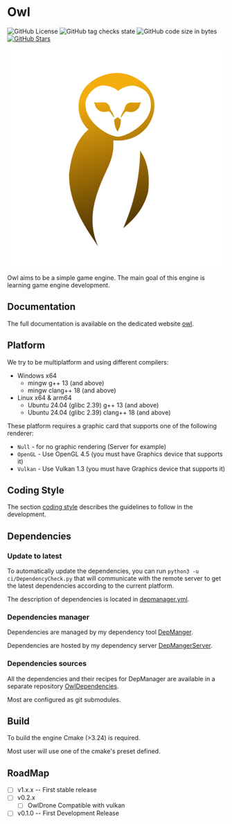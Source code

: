 # Owl

![GitHub License](https://img.shields.io/github/license/Silmaen/Owl)
![GitHub tag checks state](https://img.shields.io/github/checks-status/Silmaen/Owl/main)
![GitHub code size in bytes](https://img.shields.io/github/languages/code-size/Silmaen/Owl)
[![GitHub Stars](https://img.shields.io/github/stars/silmaen/Owl)]()

![](assets/logo/logo_owl.png)

Owl aims to be a simple game engine. The main goal of this engine is learning game engine
development.

## Documentation

The full documentation is available on the dedicated website [owl](https:://owl.argawaen.net).

## Platform

We try to be multiplatform and using different compilers:

* Windows x64
    * mingw g++ 13 (and above)
    * mingw clang++ 18 (and above)
* Linux x64 & arm64
    * Ubuntu 24.04 (glibc 2.39) g++ 13 (and above)
    * Ubuntu 24.04 (glibc 2.39) clang++ 18 (and above)

These platform requires a graphic card that supports one of the following renderer:

* `Null` - for no graphic rendering (Server for example)
* `OpenGL` - Use OpenGL 4.5 (you must have Graphics device that supports it)
* `Vulkan` - Use Vulkan 1.3 (you must have Graphics device that supports it)

## Coding Style

The section [coding style](doc/CodingStyle.md) describes the guidelines to follow in the development.

## Dependencies

### Update to latest

To automatically update the dependencies, you can run `python3 -u ci/DependencyCheck.py` that will communicate with the
remote server to get the latest dependencies according to the current platform.

The description of dependencies is located in [depmanager.yml](depmanager.yml).

### Dependencies manager

Dependencies are managed by my dependency tool [DepManger](https://github.com/Silmaen/DepManager).

Dependencies are hosted by my dependency server [DepMangerServer](https://github.com/Silmaen/DepManagerServer).

### Dependencies sources

All the dependencies and their recipes for DepManager are available in a separate
repository [OwlDependencies](https://github.com/Silmaen/OwlDependencies).

Most are configured as git submodules.

## Build

To build the engine Cmake (>3.24) is required.

Most user will use one of the cmake's preset defined.

## RoadMap

* [ ] v1.x.x -- First stable release
* [ ] v0.2.x
    * [ ] OwlDrone Compatible with vulkan
* [ ] v0.1.0 -- First Development Release
